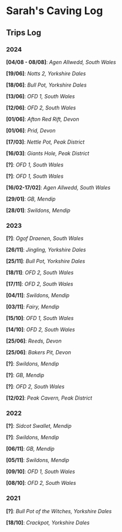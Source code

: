 # Sarah's Caving Log

## Trips Log
### 2024
**[04/08 - 08/08]**: *Agen Allwedd, South Wales*

**[19/06]**: *Notts 2, Yorkshire Dales*

**[18/06]**: *Bull Pot, Yorkshire Dales* 

**[13/06]**: *OFD 1, South Wales* 

**[12/06]**: *OFD 2, South Wales* 

**[01/06]**: *Afton Red Rift, Devon* 

**[01/06]**: *Prid, Devon* 

**[17/03]**: *Nettle Pot, Peak District* 

**[16/03]**: *Giants Hole, Peak District*

**[?]**: *OFD 1, South Wales*

**[?]**: *OFD 1, South Wales*

**[16/02-17/02]**: *Agen Allwedd, South Wales*

**[29/01]**: *GB, Mendip*

**[28/01]**: *Swildons, Mendip*

### 2023
**[?]**: *Ogof Draenen, South Wales*

**[26/11]**: *Jingling, Yorkshire Dales*

**[25/11]**: *Bull Pot, Yorkshire Dales*

**[18/11]**: *OFD 2, South Wales*

**[17/11]**: *OFD 2, South Wales*

**[04/11]**: *Swildons, Mendip*

**[03/11]**: *Fairy, Mendip*

**[15/10]**: *OFD 1, South Wales*

**[14/10]**: *OFD 2, South Wales*

**[25/06]**: *Reeds, Devon*

**[25/06]**: *Bakers Pit, Devon*

**[?]**: *Swildons, Mendip*

**[?]**: *GB, Mendip*

**[?]**: *OFD 2, South Wales*

**[12/02]**: *Peak Cavern, Peak District*

### 2022

**[?]**: *Sidcot Swallet, Mendip*

**[?]**: *Swildons, Mendip*

**[06/11]**: *GB, Mendip*

**[05/11]**: *Swildons, Mendip*

**[09/10]**: *OFD 1, South Wales*

**[08/10]**: *OFD 2, South Wales*

### 2021
**[?]**: *Bull Pot of the Witches, Yorkshire Dales*

**[18/10]**: *Crackpot, Yorkshire Dales*












